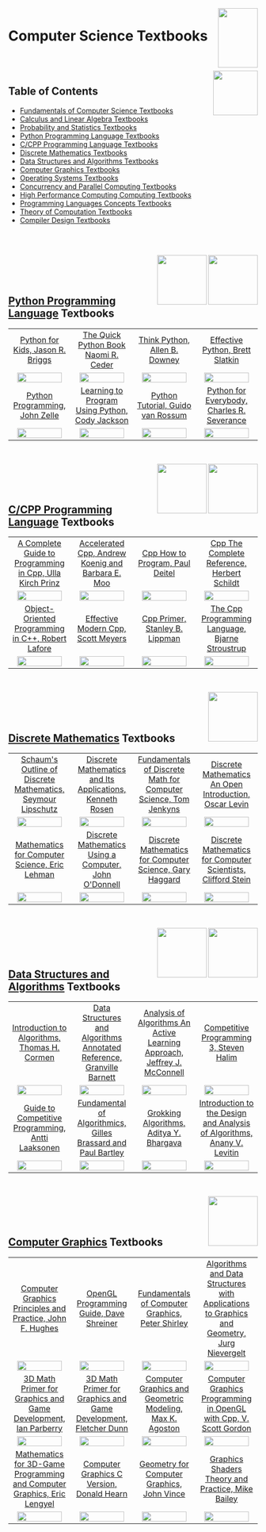 <img align="right" width="80" height="120" src="https://github.com/cs-MohamedAyman/Computer-Science-Textbooks/blob/master/logos/textbooks.jpg">

# Computer Science Textbooks

<br><br>
<img align="right" width="90" height="90" src="https://github.com/cs-MohamedAyman/cs-MohamedAyman/blob/main/logos/agenda.jpg">

## Table of Contents
  * [Fundamentals of Computer Science Textbooks](#Fundamentals-of-Computer-Science-Textbooks)
  * [Calculus and Linear Algebra Textbooks](#Calculus-and-Linear-Algebra-Textbooks)
  * [Probability and Statistics Textbooks](#Probability-and-Statistics-Textbooks)
  * [Python Programming Language Textbooks](#Python-Programming-Language-Textbooks)
  * [C/CPP Programming Language Textbooks](#CCPP-Programming-Language-Textbooks)
  * [Discrete Mathematics Textbooks](#Discrete-Mathematics-Textbooks)
  * [Data Structures and Algorithms Textbooks](#Data-Structures-and-Algorithms-Textbooks)
  * [Computer Graphics Textbooks](#Computer-Graphics-Textbooks)
  * [Operating Systems Textbooks](#Operating-Systems-Textbooks)
  * [Concurrency and Parallel Computing Textbooks](#Concurrency-and-Parallel-Computing-Textbooks)
  * [High Performance Computing Computing Textbooks](#High-Performance-Computing-Textbooks)
  * [Programming Languages Concepts Textbooks](#Programming-Languages-Concepts-Textbooks)
  * [Theory of Computation Textbooks](#Theory-of-Computation-Textbooks)
  * [Compiler Design Textbooks](#Compiler-Design-Textbooks)

<br><br>

<img align="right" width="100" height="100" src="https://github.com/cs-MohamedAyman/cs-MohamedAyman/blob/main/logos/object-oriented.jpg"></img>
<img align="right" width="100" height="100" src="https://github.com/cs-MohamedAyman/cs-MohamedAyman/blob/main/logos/python.jpg"></img>
<br><br><br>

## [Python Programming Language](https://github.com/cs-MohamedAyman/Computer-Science-Textbooks/blob/master/Computer-Science-Textbooks/Python-Programming-Language/README.md) Textbooks

<table>
    <tbody>
        <tr>
<td align=center width="25%"><a href="https://github.com/cs-MohamedAyman/Computer-Science-Textbooks/blob/master/Computer-Science-Textbooks/Python-Programming-Language/README.md">Python for Kids, Jason R. Briggs</a></td>
<td align=center width="25%"><a href="https://github.com/cs-MohamedAyman/Computer-Science-Textbooks/blob/master/Computer-Science-Textbooks/Python-Programming-Language/README.md">The Quick Python Book Naomi R. Ceder</a></td>
<td align=center width="25%"><a href="https://github.com/cs-MohamedAyman/Computer-Science-Textbooks/blob/master/Computer-Science-Textbooks/Python-Programming-Language/README.md">Think Python, Allen B. Downey</a></td>
<td align=center width="25%"><a href="https://github.com/cs-MohamedAyman/Computer-Science-Textbooks/blob/master/Computer-Science-Textbooks/Python-Programming-Language/README.md">Effective Python, Brett Slatkin</a></td>
        </tr>
        <tr>
<td align=center width="25%"><img align="center" width="90%" src="https://github.com/cs-MohamedAyman/Computer-Science-Textbooks/blob/master/textbooks-covers/Python-for-Kids-Jason-R.-Briggs.jpg"></td>
<td align=center width="25%"><img align="center" width="90%" src="https://github.com/cs-MohamedAyman/Computer-Science-Textbooks/blob/master/textbooks-covers/The-Quick-Python-Book-Naomi-R.-Ceder.jpg"></td>
<td align=center width="25%"><img align="center" width="90%" src="https://github.com/cs-MohamedAyman/Computer-Science-Textbooks/blob/master/textbooks-covers/Think-Python-Allen-B.-Downey.jpg"></td>
<td align=center width="25%"><img align="center" width="90%" src="https://github.com/cs-MohamedAyman/Computer-Science-Textbooks/blob/master/textbooks-covers/Effective-Python-Brett-Slatkin.jpg"></td>
        </tr>
        <tr>
<td align=center width="25%"><a href="https://github.com/cs-MohamedAyman/Computer-Science-Textbooks/blob/master/Computer-Science-Textbooks/Python-Programming-Language/README.md">Python Programming, John Zelle</a></td>
<td align=center width="25%"><a href="https://github.com/cs-MohamedAyman/Computer-Science-Textbooks/blob/master/Computer-Science-Textbooks/Python-Programming-Language/README.md">Learning to Program Using Python, Cody Jackson</a></td>
<td align=center width="25%"><a href="https://github.com/cs-MohamedAyman/Computer-Science-Textbooks/blob/master/Computer-Science-Textbooks/Python-Programming-Language/README.md">Python Tutorial, Guido van Rossum</a></td>
<td align=center width="25%"><a href="https://github.com/cs-MohamedAyman/Computer-Science-Textbooks/blob/master/Computer-Science-Textbooks/Python-Programming-Language/README.md">Python for Everybody, Charles R. Severance</a></td>
        </tr>
        <tr>
<td align=center width="25%"><img align="center" width="90%" src="https://github.com/cs-MohamedAyman/Computer-Science-Textbooks/blob/master/textbooks-covers/Python-Programming-John-Zelle.jpg"></td>
<td align=center width="25%"><img align="center" width="90%" src="https://github.com/cs-MohamedAyman/Computer-Science-Textbooks/blob/master/textbooks-covers/Learning-to-Program-Using-Python-Cody-Jackson.jpg"></td>
<td align=center width="25%"><img align="center" width="90%" src="https://github.com/cs-MohamedAyman/Computer-Science-Textbooks/blob/master/textbooks-covers/Python-Tutorial-Guido-van-Rossum.jpg"></td>
<td align=center width="25%"><img align="center" width="90%" src="https://github.com/cs-MohamedAyman/Computer-Science-Textbooks/blob/master/textbooks-covers/Python-for-Everybody-Charles-R.-Severance.jpg"></td>
        </tr>
    </tbody>
</table>

<br>

<img align="right" width="100" height="100" src="https://github.com/cs-MohamedAyman/cs-MohamedAyman/blob/main/logos/object-oriented.jpg"></img>
<img align="right" width="100" height="100" src="https://github.com/cs-MohamedAyman/cs-MohamedAyman/blob/main/logos/cpp.jpg"></img>
<br><br><br>

## [C/CPP Programming Language](https://github.com/cs-MohamedAyman/Computer-Science-Textbooks/blob/master/Computer-Science-Textbooks/CPP-Programming-Language/README.md) Textbooks

<table>
    <tbody>
        <tr>
<td align=center width="25%"><a href="https://github.com/cs-MohamedAyman/Computer-Science-Textbooks/blob/master/Computer-Science-Textbooks/CPP-Programming-Language/README.md">A Complete Guide to Programming in Cpp, Ulla Kirch Prinz</a></td>
<td align=center width="25%"><a href="https://github.com/cs-MohamedAyman/Computer-Science-Textbooks/blob/master/Computer-Science-Textbooks/CPP-Programming-Language/README.md">Accelerated Cpp, Andrew Koenig and Barbara E. Moo</a></td>
<td align=center width="25%"><a href="https://github.com/cs-MohamedAyman/Computer-Science-Textbooks/blob/master/Computer-Science-Textbooks/CPP-Programming-Language/README.md">Cpp How to Program, Paul Deitel</a></td>
<td align=center width="25%"><a href="https://github.com/cs-MohamedAyman/Computer-Science-Textbooks/blob/master/Computer-Science-Textbooks/CPP-Programming-Language/README.md">Cpp The Complete Reference, Herbert Schildt</a></td>
        </tr>
        <tr>
<td align=center width="25%"><img align="center" width="90%" src="https://github.com/cs-MohamedAyman/Computer-Science-Textbooks/blob/master/textbooks-covers/A-Complete-Guide-to-Programming-in-Cpp-Ulla-Kirch-Prinz.jpg"></td>
<td align=center width="25%"><img align="center" width="90%" src="https://github.com/cs-MohamedAyman/Computer-Science-Textbooks/blob/master/textbooks-covers/Accelerated-Cpp-Andrew-Koenig-and-Barbara-E.-Moo.jpg"></td>
<td align=center width="25%"><img align="center" width="90%" src="https://github.com/cs-MohamedAyman/Computer-Science-Textbooks/blob/master/textbooks-covers/Cpp-How-to-Program-Paul-Deitel.jpg"></td>
<td align=center width="25%"><img align="center" width="90%" src="https://github.com/cs-MohamedAyman/Computer-Science-Textbooks/blob/master/textbooks-covers/Cpp-The-Complete-Reference-Herbert-Schildt.jpg"></td>
        </tr>
        <tr>
<td align=center width="25%"><a href="https://github.com/cs-MohamedAyman/Computer-Science-Textbooks/blob/master/Computer-Science-Textbooks/CPP-Programming-Language/README.md">Object-Oriented Programming in C++, Robert Lafore</a></td>
<td align=center width="25%"><a href="https://github.com/cs-MohamedAyman/Computer-Science-Textbooks/blob/master/Computer-Science-Textbooks/CPP-Programming-Language/README.md">Effective Modern Cpp, Scott Meyers</a></td>
<td align=center width="25%"><a href="https://github.com/cs-MohamedAyman/Computer-Science-Textbooks/blob/master/Computer-Science-Textbooks/CPP-Programming-Language/README.md">Cpp Primer, Stanley B. Lippman</a></td>
<td align=center width="25%"><a href="https://github.com/cs-MohamedAyman/Computer-Science-Textbooks/blob/master/Computer-Science-Textbooks/CPP-Programming-Language/README.md">The Cpp Programming Language, Bjarne Stroustrup</a></td>
        </tr>
        <tr>
<td align=center width="25%"><img align="center" width="90%" src="https://github.com/cs-MohamedAyman/Computer-Science-Textbooks/blob/master/textbooks-covers/Object-Oriented-Programming-in-C++-Robert-Lafore.jpg"></td>
<td align=center width="25%"><img align="center" width="90%" src="https://github.com/cs-MohamedAyman/Computer-Science-Textbooks/blob/master/textbooks-covers/Effective-Modern-Cpp-Scott-Meyers.jpg"></td>
<td align=center width="25%"><img align="center" width="90%" src="https://github.com/cs-MohamedAyman/Computer-Science-Textbooks/blob/master/textbooks-covers/Cpp-Primer-Stanley-B.-Lippman.jpg"></td>
<td align=center width="25%"><img align="center" width="90%" src="https://github.com/cs-MohamedAyman/Computer-Science-Textbooks/blob/master/textbooks-covers/The-Cpp-Programming-Language-Bjarne-Stroustrup.jpg"></td>
        </tr>
    </tbody>
</table>

<br>

<img align="right" width="100" height="100" src="https://github.com/cs-MohamedAyman/cs-MohamedAyman/blob/main/logos/discrete-mathematics.jpg"></img>
<br><br><br>

## [Discrete Mathematics](https://github.com/cs-MohamedAyman/Computer-Science-Textbooks/blob/master/Computer-Science-Textbooks/Discrete-Mathematics/README.md) Textbooks

<table>
    <tbody>
        <tr>
<td align=center width="25%"><a href="https://github.com/cs-MohamedAyman/Computer-Science-Textbooks/blob/master/Computer-Science-Textbooks/Discrete-Mathematics/README.md">Schaum's Outline of Discrete Mathematics, Seymour Lipschutz</a></td>
<td align=center width="25%"><a href="https://github.com/cs-MohamedAyman/Computer-Science-Textbooks/blob/master/Computer-Science-Textbooks/Discrete-Mathematics/README.md">Discrete Mathematics and Its Applications, Kenneth Rosen</a></td>
<td align=center width="25%"><a href="https://github.com/cs-MohamedAyman/Computer-Science-Textbooks/blob/master/Computer-Science-Textbooks/Discrete-Mathematics/README.md">Fundamentals of Discrete Math for Computer Science, Tom Jenkyns</a></td>
<td align=center width="25%"><a href="https://github.com/cs-MohamedAyman/Computer-Science-Textbooks/blob/master/Computer-Science-Textbooks/Discrete-Mathematics/README.md">Discrete Mathematics An Open Introduction, Oscar Levin</a></td>
        </tr>
        <tr>
<td align=center width="25%"><img align="center" width="90%" src="https://github.com/cs-MohamedAyman/Computer-Science-Textbooks/blob/master/textbooks-covers/Schaum's-Outline-of-Discrete-Mathematics-Seymour-Lipschutz.jpg"></td>
<td align=center width="25%"><img align="center" width="90%" src="https://github.com/cs-MohamedAyman/Computer-Science-Textbooks/blob/master/textbooks-covers/Discrete-Mathematics-and-Its-Applications-Kenneth-Rosen.jpg"></td>
<td align=center width="25%"><img align="center" width="90%" src="https://github.com/cs-MohamedAyman/Computer-Science-Textbooks/blob/master/textbooks-covers/Fundamentals-of-Discrete-Math-for-Computer-Science-Tom-Jenkyns.jpg"></td>
<td align=center width="25%"><img align="center" width="90%" src="https://github.com/cs-MohamedAyman/Computer-Science-Textbooks/blob/master/textbooks-covers/Discrete-Mathematics-An-Open-Introduction-Oscar-Levin.jpg"></td>
        </tr>
        <tr>
<td align=center width="25%"><a href="https://github.com/cs-MohamedAyman/Computer-Science-Textbooks/blob/master/Computer-Science-Textbooks/Discrete-Mathematics/README.md">Mathematics for Computer Science, Eric Lehman</a></td>
<td align=center width="25%"><a href="https://github.com/cs-MohamedAyman/Computer-Science-Textbooks/blob/master/Computer-Science-Textbooks/Discrete-Mathematics/README.md">Discrete Mathematics Using a Computer, John O'Donnell</a></td>
<td align=center width="25%"><a href="https://github.com/cs-MohamedAyman/Computer-Science-Textbooks/blob/master/Computer-Science-Textbooks/Discrete-Mathematics/README.md">Discrete Mathematics for Computer Science, Gary Haggard</a></td>
<td align=center width="25%"><a href="https://github.com/cs-MohamedAyman/Computer-Science-Textbooks/blob/master/Computer-Science-Textbooks/Discrete-Mathematics/README.md">Discrete Mathematics for Computer Scientists, Clifford Stein</a></td>
        </tr>
        <tr>
<td align=center width="25%"><img align="center" width="90%" src="https://github.com/cs-MohamedAyman/Computer-Science-Textbooks/blob/master/textbooks-covers/Mathematics-for-Computer-Science-Eric-Lehman.jpg"></td>
<td align=center width="25%"><img align="center" width="90%" src="https://github.com/cs-MohamedAyman/Computer-Science-Textbooks/blob/master/textbooks-covers/Discrete-Mathematics-Using-a-Computer-John-O'Donnell.jpg"></td>
<td align=center width="25%"><img align="center" width="90%" src="https://github.com/cs-MohamedAyman/Computer-Science-Textbooks/blob/master/textbooks-covers/Discrete-Mathematics-for-Computer-Science-Gary-Haggard.jpg"></td>
<td align=center width="25%"><img align="center" width="90%" src="https://github.com/cs-MohamedAyman/Computer-Science-Textbooks/blob/master/textbooks-covers/Discrete-Mathematics-for-Computer-Scientists-Clifford-Stein.jpg"></td>
        </tr>
    </tbody>
</table>

<br>

<img align="right" width="100" height="100" src="https://github.com/cs-MohamedAyman/cs-MohamedAyman/blob/main/logos/algorithms-analysis.jpg"></img>
<img align="right" width="100" height="100" src="https://github.com/cs-MohamedAyman/cs-MohamedAyman/blob/main/logos/data-structures.jpg"></img>
<br><br><br>

## [Data Structures and Algorithms](https://github.com/cs-MohamedAyman/Computer-Science-Textbooks/blob/master/Computer-Science-Textbooks/Data-Structures-and-Algorithms/README.md) Textbooks

<table>
    <tbody>
        <tr>
<td align=center width="25%"><a href="https://github.com/cs-MohamedAyman/Computer-Science-Textbooks/blob/master/Computer-Science-Textbooks/Data-Structures-and-Algorithms/README.md">Introduction to Algorithms, Thomas H. Cormen</a></td>
<td align=center width="25%"><a href="https://github.com/cs-MohamedAyman/Computer-Science-Textbooks/blob/master/Computer-Science-Textbooks/Data-Structures-and-Algorithms/README.md">Data Structures and Algorithms Annotated Reference, Granville Barnett</a></td>
<td align=center width="25%"><a href="https://github.com/cs-MohamedAyman/Computer-Science-Textbooks/blob/master/Computer-Science-Textbooks/Data-Structures-and-Algorithms/README.md">Analysis of Algorithms An Active Learning Approach, Jeffrey J. McConnell</a></td>
<td align=center width="25%"><a href="https://github.com/cs-MohamedAyman/Computer-Science-Textbooks/blob/master/Computer-Science-Textbooks/Data-Structures-and-Algorithms/README.md">Competitive Programming 3, Steven Halim</a></td>
        </tr>
        <tr>
<td align=center width="25%"><img align="center" width="90%" src="https://github.com/cs-MohamedAyman/Computer-Science-Textbooks/blob/master/textbooks-covers/Introduction-to-Algorithms-Thomas-H.-Cormen.jpg"></td>
<td align=center width="25%"><img align="center" width="90%" src="https://github.com/cs-MohamedAyman/Computer-Science-Textbooks/blob/master/textbooks-covers/Data-Structures-and-Algorithms-Annotated-Reference-Granville-Barnett.jpg"></td>
<td align=center width="25%"><img align="center" width="90%" src="https://github.com/cs-MohamedAyman/Computer-Science-Textbooks/blob/master/textbooks-covers/Analysis-of-Algorithms-An-Active-Learning-Approach-Jeffrey-J.-McConnell.jpg"></td>
<td align=center width="25%"><img align="center" width="90%" src="https://github.com/cs-MohamedAyman/Computer-Science-Textbooks/blob/master/textbooks-covers/Competitive-Programming-3-Steven-Halim.jpg"></td>
        </tr>
        <tr>
<td align=center width="25%"><a href="https://github.com/cs-MohamedAyman/Computer-Science-Textbooks/blob/master/Computer-Science-Textbooks/Data-Structures-and-Algorithms/README.md">Guide to Competitive Programming, Antti Laaksonen</a></td>
<td align=center width="25%"><a href="https://github.com/cs-MohamedAyman/Computer-Science-Textbooks/blob/master/Computer-Science-Textbooks/Data-Structures-and-Algorithms/README.md">Fundamental of Algorithmics, Gilles Brassard and Paul Bartley</a></td>
<td align=center width="25%"><a href="https://github.com/cs-MohamedAyman/Computer-Science-Textbooks/blob/master/Computer-Science-Textbooks/Data-Structures-and-Algorithms/README.md">Grokking Algorithms, Aditya Y. Bhargava</a></td>
<td align=center width="25%"><a href="https://github.com/cs-MohamedAyman/Computer-Science-Textbooks/blob/master/Computer-Science-Textbooks/Data-Structures-and-Algorithms/README.md">Introduction to the Design and Analysis of Algorithms, Anany V. Levitin</a></td>
        </tr>
        <tr>
<td align=center width="25%"><img align="center" width="90%" src="https://github.com/cs-MohamedAyman/Computer-Science-Textbooks/blob/master/textbooks-covers/Guide-to-Competitive-Programming-Antti-Laaksonen.jpg"></td>
<td align=center width="25%"><img align="center" width="90%" src="https://github.com/cs-MohamedAyman/Computer-Science-Textbooks/blob/master/textbooks-covers/Fundamental-of-Algorithmics-Gilles-Brassard-and-Paul-Bartley.jpg"></td>
<td align=center width="25%"><img align="center" width="90%" src="https://github.com/cs-MohamedAyman/Computer-Science-Textbooks/blob/master/textbooks-covers/Grokking-Algorithms-Aditya-Y.-Bhargava.jpg"></td>
<td align=center width="25%"><img align="center" width="90%" src="https://github.com/cs-MohamedAyman/Computer-Science-Textbooks/blob/master/textbooks-covers/Introduction-to-the-Design-and-Analysis-of-Algorithms-Anany-V.-Levitin.jpg"></td>
        </tr>
    </tbody>
</table>

<br>

<img align="right" width="100" height="100" src="https://github.com/cs-MohamedAyman/cs-MohamedAyman/blob/main/logos/computer-graphics.jpg"></img>
<br><br><br>

## [Computer Graphics](https://github.com/cs-MohamedAyman/Computer-Science-Textbooks/blob/master/Computer-Science-Textbooks/Computer-Graphics/README.md) Textbooks

<table>
    <tbody>
        <tr>
<td align=center width="25%"><a href="https://github.com/cs-MohamedAyman/Computer-Science-Textbooks/blob/master/Computer-Science-Textbooks/Computer-Graphics/README.md">Computer Graphics Principles and Practice, John F. Hughes</a></td>
<td align=center width="25%"><a href="https://github.com/cs-MohamedAyman/Computer-Science-Textbooks/blob/master/Computer-Science-Textbooks/Computer-Graphics/README.md">OpenGL Programming Guide, Dave Shreiner</a></td>
<td align=center width="25%"><a href="https://github.com/cs-MohamedAyman/Computer-Science-Textbooks/blob/master/Computer-Science-Textbooks/Computer-Graphics/README.md">Fundamentals of Computer Graphics, Peter Shirley</a></td>
<td align=center width="25%"><a href="https://github.com/cs-MohamedAyman/Computer-Science-Textbooks/blob/master/Computer-Science-Textbooks/Computer-Graphics/README.md">Algorithms and Data Structures with Applications to Graphics and Geometry, Jurg Nievergelt</a></td>
        </tr>
        <tr>
<td align=center width="25%"><img align="center" width="90%" src="https://github.com/cs-MohamedAyman/Computer-Science-Textbooks/blob/master/textbooks-covers/Computer-Graphics-Principles-and-Practice-John-F.-Hughes.jpg"></td>
<td align=center width="25%"><img align="center" width="90%" src="https://github.com/cs-MohamedAyman/Computer-Science-Textbooks/blob/master/textbooks-covers/OpenGL-Programming-Guide-Dave-Shreiner.jpg"></td>
<td align=center width="25%"><img align="center" width="90%" src="https://github.com/cs-MohamedAyman/Computer-Science-Textbooks/blob/master/textbooks-covers/Fundamentals-of-Computer-Graphics-Peter-Shirley.jpg"></td>
<td align=center width="25%"><img align="center" width="90%" src="https://github.com/cs-MohamedAyman/Computer-Science-Textbooks/blob/master/textbooks-covers/Algorithms-and-Data-Structures-with-Applications-to-Graphics-and-Geometry-Jurg-Nievergelt.jpg"></td>
        </tr>
        <tr>
<td align=center width="25%"><a href="https://github.com/cs-MohamedAyman/Computer-Science-Textbooks/blob/master/Computer-Science-Textbooks/Computer-Graphics/README.md">3D Math Primer for Graphics and Game Development, Ian Parberry</a></td>
<td align=center width="25%"><a href="https://github.com/cs-MohamedAyman/Computer-Science-Textbooks/blob/master/Computer-Science-Textbooks/Computer-Graphics/README.md">3D Math Primer for Graphics and Game Development, Fletcher Dunn</a></td>
<td align=center width="25%"><a href="https://github.com/cs-MohamedAyman/Computer-Science-Textbooks/blob/master/Computer-Science-Textbooks/Computer-Graphics/README.md">Computer Graphics and Geometric Modeling, Max K. Agoston</a></td>
<td align=center width="25%"><a href="https://github.com/cs-MohamedAyman/Computer-Science-Textbooks/blob/master/Computer-Science-Textbooks/Computer-Graphics/README.md">Computer Graphics Programming in OpenGL with Cpp, V. Scott Gordon</a></td>
        </tr>
        <tr>
<td align=center width="25%"><img align="center" width="90%" src="https://github.com/cs-MohamedAyman/Computer-Science-Textbooks/blob/master/textbooks-covers/3D-Math-Primer-for-Graphics-and-Game-Development-Ian-Parberry.jpg"></td>
<td align=center width="25%"><img align="center" width="90%" src="https://github.com/cs-MohamedAyman/Computer-Science-Textbooks/blob/master/textbooks-covers/3D-Math-Primer-for-Graphics-and-Game-Development-Fletcher-Dunn.jpg"></td>
<td align=center width="25%"><img align="center" width="90%" src="https://github.com/cs-MohamedAyman/Computer-Science-Textbooks/blob/master/textbooks-covers/Computer-Graphics-and-Geometric-Modeling-Max-K.-Agoston.jpg"></td>
<td align=center width="25%"><img align="center" width="90%" src="https://github.com/cs-MohamedAyman/Computer-Science-Textbooks/blob/master/textbooks-covers/Computer-Graphics-Programming-in-OpenGL-with-Cpp-V.-Scott-Gordon.jpg"></td>
        </tr>
        <tr>
<td align=center width="25%"><a href="https://github.com/cs-MohamedAyman/Computer-Science-Textbooks/blob/master/Computer-Science-Textbooks/Computer-Graphics/README.md">Mathematics for 3D-Game Programming and Computer Graphics, Eric Lengyel</a></td>
<td align=center width="25%"><a href="https://github.com/cs-MohamedAyman/Computer-Science-Textbooks/blob/master/Computer-Science-Textbooks/Computer-Graphics/README.md">Computer Graphics C Version, Donald Hearn</a></td>
<td align=center width="25%"><a href="https://github.com/cs-MohamedAyman/Computer-Science-Textbooks/blob/master/Computer-Science-Textbooks/Computer-Graphics/README.md">Geometry for Computer Graphics, John Vince</a></td>
<td align=center width="25%"><a href="https://github.com/cs-MohamedAyman/Computer-Science-Textbooks/blob/master/Computer-Science-Textbooks/Computer-Graphics/README.md">Graphics Shaders Theory and Practice, Mike Bailey</a></td>
        </tr>
        <tr>
<td align=center width="25%"><img align="center" width="90%" src="https://github.com/cs-MohamedAyman/Computer-Science-Textbooks/blob/master/textbooks-covers/Mathematics-for-3D-Game-Programming-and-Computer-Graphics-Eric-Lengyel.jpg"></td>
<td align=center width="25%"><img align="center" width="90%" src="https://github.com/cs-MohamedAyman/Computer-Science-Textbooks/blob/master/textbooks-covers/Computer-Graphics-C-Version-Donald-Hearn.jpg"></td>
<td align=center width="25%"><img align="center" width="90%" src="https://github.com/cs-MohamedAyman/Computer-Science-Textbooks/blob/master/textbooks-covers/Geometry-for-Computer-Graphics-John-Vince.jpg"></td>
<td align=center width="25%"><img align="center" width="90%" src="https://github.com/cs-MohamedAyman/Computer-Science-Textbooks/blob/master/textbooks-covers/Graphics-Shaders-Theory-and-Practice-Mike-Bailey.jpg"></td>
        </tr>
    </tbody>
</table>

<br>
